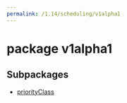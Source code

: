 ```yaml
---
permalink: /1.14/scheduling/v1alpha1
---
```


# package v1alpha1



## Subpackages

* [priorityClass](scheduling-v1alpha1-priorityClass.md)